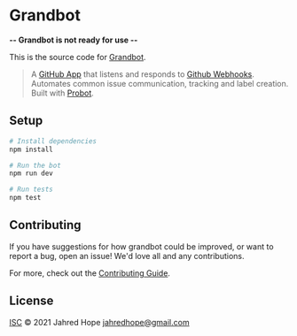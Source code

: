 # Grandbot

**-- Grandbot is not ready for use --**

This is the source code for [Grandbot](https://grandbot.codingbad.me).

> A [GitHub App](https://docs.github.com/en/developers/apps/getting-started-with-apps/about-apps) that listens and responds to [Github Webhooks](https://docs.github.com/en/developers/webhooks-and-events/webhooks/about-webhooks).
> Automates common issue communication, tracking and label creation.
> Built with [Probot](https://github.com/probot/probot).

## Setup

```sh
# Install dependencies
npm install

# Run the bot
npm run dev

# Run tests
npm test
```

## Contributing

If you have suggestions for how grandbot could be improved, or want to report a bug, open an issue! We'd love all and any contributions.

For more, check out the [Contributing Guide](CONTRIBUTING.md).

## License

[ISC](LICENSE) © 2021 Jahred Hope <jahredhope@gmail.com>
